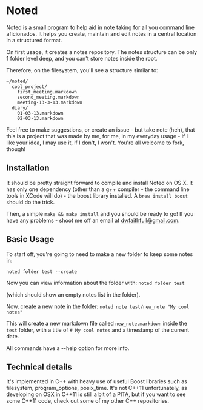# Noted

Noted is a small program to help aid in note taking for all you command line aficionados. It helps you create, maintain and edit notes in a central location in a structured format.

On first usage, it creates a notes repository. The notes structure can be only 1 folder level deep, and you can't store notes inside the root.

Therefore, on the filesystem, you'll see a structure similar to:
```
~/noted/
  cool_project/
    first_meeting.markdown
    second_meeting.markdown
    meeting-13-3-13.markdown
  diary/
    01-03-13.markdown
    02-03-13.markdown
```

Feel free to make suggestions, or create an issue - but take note (heh), that this is a project that was made by me, for me, in my everyday usage - if I like your idea, I may use it, if I don't, I won't. You're all welcome to fork, though!

## Installation

It should be pretty straight forward to compile and install Noted on OS X. It has only one dependency (other than a g++ compiler - the command line tools in XCode will do) - the boost library installed. A ```brew install boost``` should do the trick.

Then, a simple ```make && make install``` and you should be ready to go! If you have any problems - shoot me off an email at dwfaithfull@gmail.com.

## Basic Usage
To start off, you're going to need to make a new folder to keep some notes in:
```
noted folder test --create
```

Now you can view information about the folder with:
```noted folder test```

(which should show an empty notes list in the folder).

Now, create a new note in the folder: ```noted note test/new_note "My cool notes"```

This will create a new markdown file called ```new_note.markdown``` inside the ```test``` folder, with a title of ```# My cool notes``` and a timestamp of the current date.

All commands have a --help option for more info.

## Technical details

It's implemented in C++ with heavy use of useful Boost libraries such as filesystem, program_options, posix_time. It's not C++11 unfortunately, as developing on OSX in C++11 is still a bit of a PITA, but if you want to see some C++11 code, check out some of my other C++ repositories.
